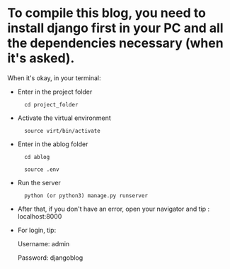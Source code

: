 # To compile this blog, you need to install django first in your PC and all the dependencies necessary (when it's asked).

When it's okay, in your terminal:
* Enter in the project folder 

        cd project_folder

* Activate the virtual environment

        source virt/bin/activate

* Enter in the ablog folder

        cd ablog

        source .env

* Run the server

        python (or python3) manage.py runserver

* After that, if you don't have an error, open your navigator and tip : localhost:8000

* For login, tip:

    Username: admin

    Password: djangoblog